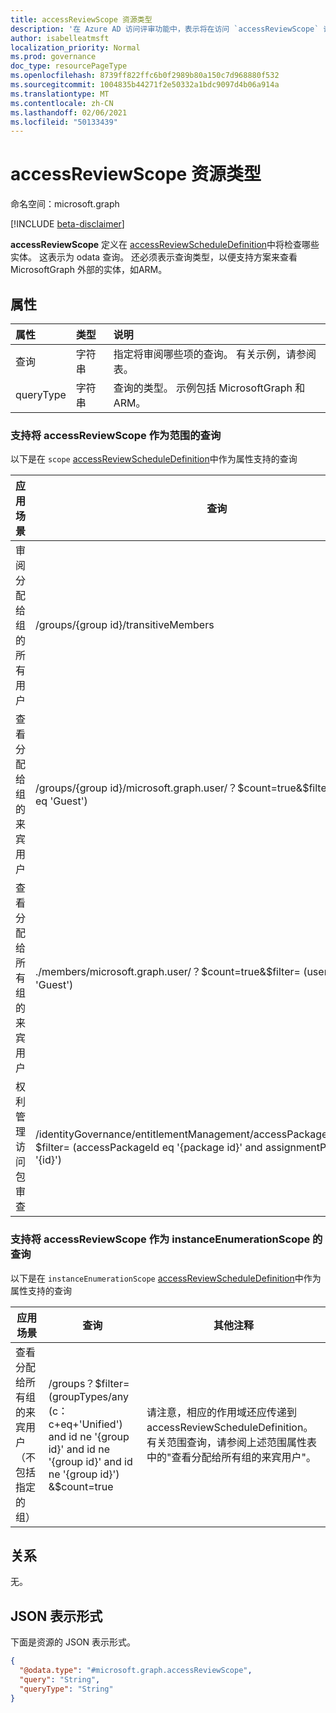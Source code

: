 ```yaml
---
title: accessReviewScope 资源类型
description: '在 Azure AD 访问评审功能中，表示将在访问 `accessReviewScope` 评审中审阅的实体。  '
author: isabelleatmsft
localization_priority: Normal
ms.prod: governance
doc_type: resourcePageType
ms.openlocfilehash: 8739ff822ffc6b0f2989b80a150c7d968880f532
ms.sourcegitcommit: 1004835b44271f2e50332a1bdc9097d4b06a914a
ms.translationtype: MT
ms.contentlocale: zh-CN
ms.lasthandoff: 02/06/2021
ms.locfileid: "50133439"
---
```

# <a name="accessreviewscope-resource-type"></a>accessReviewScope 资源类型

命名空间：microsoft.graph

[!INCLUDE [beta-disclaimer](../../includes/beta-disclaimer.md)]

**accessReviewScope** 定义在 [accessReviewScheduleDefinition](accessreviewscheduledefinition.md)中将检查哪些实体。 这表示为 odata 查询。 还必须表示查询类型，以便支持方案来查看 MicrosoftGraph 外部的实体，如ARM。

## <a name="properties"></a>属性
| 属性   | 类型  | 说明 |
| :-------------------------| :---------- | :---------- |
| 查询 |字符串  | 指定将审阅哪些项的查询。 有关示例，请参阅表。 |
|queryType  |字符串 | 查询的类型。 示例包括 MicrosoftGraph 和 ARM。 |

### <a name="supported-queries-for-accessreviewscope-as-scope"></a>支持将 accessReviewScope 作为范围的查询
以下是在 `scope` [accessReviewScheduleDefinition](accessreviewscheduledefinition.md)中作为属性支持的查询

|应用场景| 查询 | 其他注释 |
|--|--|-- |
| 审阅分配给组的所有用户 | /groups/{group id}/transitiveMembers ||
| 查看分配给组的来宾用户 | /groups/{group id}/microsoft.graph.user/？$count=true&$filter= (userType eq 'Guest')  ||
| 查看分配给所有组的来宾用户 | ./members/microsoft.graph.user/？$count=true&$filter= (userType eq 'Guest')  | 请注意，相应的 instanceEnumerationScope 还应传递到 accessReviewScheduleDefinition。 有关 instanceEnumerationScope 查询，请参阅下表。 |
| 权利管理访问包审查 | /identityGovernance/entitlementManagement/accessPackageAssignments？$filter= (accessPackageId eq '{package id}' and assignmentPolicyId eq '{id}') | 请注意，访问包分配评审仅支持 READ|

### <a name="supported-queries-for-accessreviewscope-as-instanceenumerationscope"></a>支持将 accessReviewScope 作为 instanceEnumerationScope 的查询
以下是在 `instanceEnumerationScope` [accessReviewScheduleDefinition](accessreviewscheduledefinition.md)中作为属性支持的查询

|应用场景| 查询 | 其他注释 |
|--|--|--|
| 查看分配给所有组的来宾用户（不包括指定的组） | /groups？$filter= (groupTypes/any (c：c+eq+'Unified') and id ne '{group id}' and id ne '{group id}' and id ne '{group id}') &$count=true | 请注意，相应的作用域还应传递到 accessReviewScheduleDefinition。 有关范围查询，请参阅上述范围属性表中的"查看分配给所有组的来宾用户"。 |

## <a name="relationships"></a>关系
无。

## <a name="json-representation"></a>JSON 表示形式
下面是资源的 JSON 表示形式。
<!-- {
  "blockType": "resource",
  "@odata.type": "microsoft.graph.accessReviewScope"
}
-->
``` json
{
  "@odata.type": "#microsoft.graph.accessReviewScope",
  "query": "String",
  "queryType": "String"
}
```

<!--
{
  "type": "#page.annotation",
  "description": "accessReviewScope resource",
  "keywords": "",
  "section": "documentation",
  "tocPath": "",
  "suppressions": []
}
-->
